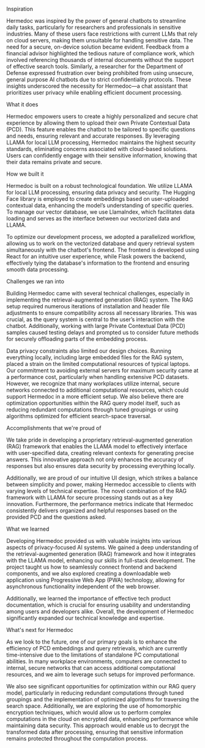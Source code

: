 Inspiration

Hermedoc was inspired by the power of general chatbots to streamline daily tasks, particularly for researchers and professionals in sensitive industries. Many of these users face restrictions with current LLMs that rely on cloud servers, making them unsuitable for handling sensitive data. The need for a secure, on-device solution became evident. Feedback from a financial advisor highlighted the tedious nature of compliance work, which involved referencing thousands of internal documents without the support of effective search tools. Similarly, a researcher for the Department of Defense expressed frustration over being prohibited from using unsecure, general purpose AI chatbots due to strict confidentiality protocols. These insights underscored the necessity for Hermedoc—a chat assistant that prioritizes user privacy while enabling efficient document processing.

What it does

Hermedoc empowers users to create a highly personalized and secure chat experience by allowing them to upload their own Private Contextual Data (PCD). This feature enables the chatbot to be tailored to specific questions and needs, ensuring relevant and accurate responses. By leveraging LLAMA for local LLM processing, Hermedoc maintains the highest security standards, eliminating concerns associated with cloud-based solutions. Users can confidently engage with their sensitive information, knowing that their data remains private and secure.

How we built it

Hermedoc is built on a robust technological foundation. We utilize LLAMA for local LLM processing, ensuring data privacy and security. The Hugging Face library is employed to create embeddings based on user-uploaded contextual data, enhancing the model’s understanding of specific queries. To manage our vector database, we use LlamaIndex, which facilitates data loading and serves as the interface between our vectorized data and LLAMA.

To optimize our development process, we adopted a parallelized workflow, allowing us to work on the vectorized database and query retrieval system simultaneously with the chatbot's frontend. The frontend is developed using React for an intuitive user experience, while Flask powers the backend, effectively tying the database's information to the frontend and ensuring smooth data processing.

Challenges we ran into

Building Hermedoc came with several technical challenges, especially in implementing the retrieval-augmented generation (RAG) system. The RAG setup required numerous iterations of installation and header file adjustments to ensure compatibility across all necessary libraries. This was crucial, as the query system is central to the user’s interaction with the chatbot. Additionally, working with large Private Contextual Data (PCD) samples caused testing delays and prompted us to consider future methods for securely offloading parts of the embedding process.

Data privacy constraints also limited our design choices. Running everything locally, including large embedded files for the RAG system, placed a strain on the limited computational resources of typical laptops. Our commitment to avoiding external servers for maximum security came at a performance cost, particularly when handling extensive PCD datasets. However, we recognize that many workplaces utilize internal, secure networks connected to additional computational resources, which could support Hermedoc in a more efficient setup. We also believe there are optimization opportunities within the RAG query model itself, such as reducing redundant computations through tuned groupings or using algorithms optimized for efficient search-space traversal.

Accomplishments that we're proud of

We take pride in developing a proprietary retrieval-augmented generation (RAG) framework that enables the LLAMA model to effectively interface with user-specified data, creating relevant contexts for generating precise answers. This innovative approach not only enhances the accuracy of responses but also ensures data security by processing everything locally.

Additionally, we are proud of our intuitive UI design, which strikes a balance between simplicity and power, making Hermedoc accessible to clients with varying levels of technical expertise. The novel combination of the RAG framework with LLAMA for secure processing stands out as a key innovation. Furthermore, the performance metrics indicate that Hermedoc consistently delivers organized and helpful responses based on the provided PCD and the questions asked.

What we learned

Developing Hermedoc provided us with valuable insights into various aspects of privacy-focused AI systems. We gained a deep understanding of the retrieval-augmented generation (RAG) framework and how it integrates with the LLAMA model, enhancing our skills in full-stack development. The project taught us how to seamlessly connect frontend and backend components, and we also explored creating a downloadable web application using Progressive Web App (PWA) technology, allowing for asynchronous functionality independent of the web browser.

Additionally, we learned the importance of effective tech product documentation, which is crucial for ensuring usability and understanding among users and developers alike. Overall, the development of Hermedoc significantly expanded our technical knowledge and expertise.

What's next for Hermedoc

As we look to the future, one of our primary goals is to enhance the efficiency of PCD embeddings and query retrievals, which are currently time-intensive due to the limitations of standalone PC computational abilities. In many workplace environments, computers are connected to internal, secure networks that can access additional computational resources, and we aim to leverage such setups for improved performance.

We also see significant opportunities for optimization within our RAG query model, particularly in reducing redundant computations through tuned groupings and the implementation of optimized algorithms for traversing the search space. Additionally, we are exploring the use of homomorphic encryption techniques, which would allow us to perform complex computations in the cloud on encrypted data, enhancing performance while maintaining data security. This approach would enable us to decrypt the transformed data after processing, ensuring that sensitive information remains protected throughout the computation process.

